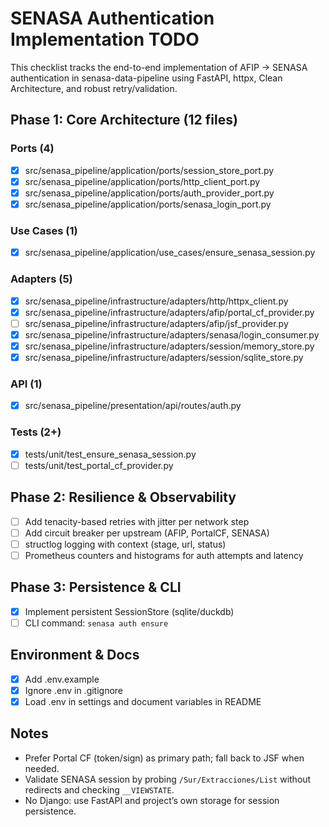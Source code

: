 # SENASA Authentication Implementation TODO

This checklist tracks the end-to-end implementation of AFIP → SENASA authentication in senasa-data-pipeline using FastAPI, httpx, Clean Architecture, and robust retry/validation.

## Phase 1: Core Architecture (12 files)

### Ports (4)
- [x] src/senasa_pipeline/application/ports/session_store_port.py
- [x] src/senasa_pipeline/application/ports/http_client_port.py
- [x] src/senasa_pipeline/application/ports/auth_provider_port.py
- [x] src/senasa_pipeline/application/ports/senasa_login_port.py

### Use Cases (1)
- [x] src/senasa_pipeline/application/use_cases/ensure_senasa_session.py

### Adapters (5)
- [x] src/senasa_pipeline/infrastructure/adapters/http/httpx_client.py
- [x] src/senasa_pipeline/infrastructure/adapters/afip/portal_cf_provider.py
- [ ] src/senasa_pipeline/infrastructure/adapters/afip/jsf_provider.py
- [x] src/senasa_pipeline/infrastructure/adapters/senasa/login_consumer.py
- [x] src/senasa_pipeline/infrastructure/adapters/session/memory_store.py
- [x] src/senasa_pipeline/infrastructure/adapters/session/sqlite_store.py

### API (1)
- [x] src/senasa_pipeline/presentation/api/routes/auth.py

### Tests (2+)
- [x] tests/unit/test_ensure_senasa_session.py
- [ ] tests/unit/test_portal_cf_provider.py

## Phase 2: Resilience & Observability
- [ ] Add tenacity-based retries with jitter per network step
- [ ] Add circuit breaker per upstream (AFIP, PortalCF, SENASA)
- [ ] structlog logging with context (stage, url, status)
- [ ] Prometheus counters and histograms for auth attempts and latency

## Phase 3: Persistence & CLI
- [x] Implement persistent SessionStore (sqlite/duckdb)
- [ ] CLI command: `senasa auth ensure`

## Environment & Docs
- [x] Add .env.example
- [x] Ignore .env in .gitignore
- [x] Load .env in settings and document variables in README

## Notes
- Prefer Portal CF (token/sign) as primary path; fall back to JSF when needed.
- Validate SENASA session by probing `/Sur/Extracciones/List` without redirects and checking `__VIEWSTATE`.
- No Django: use FastAPI and project’s own storage for session persistence.
